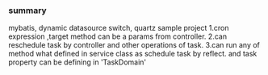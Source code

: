 ### summary
mybatis, dynamic datasource switch, quartz sample project
1.cron expression ,target method can be a params from controller.
2.can reschedule task by controller and other operations of task.
3.can run any of method what defined in service class as schedule task by reflect. and task property can be defining in 'TaskDomain' 
